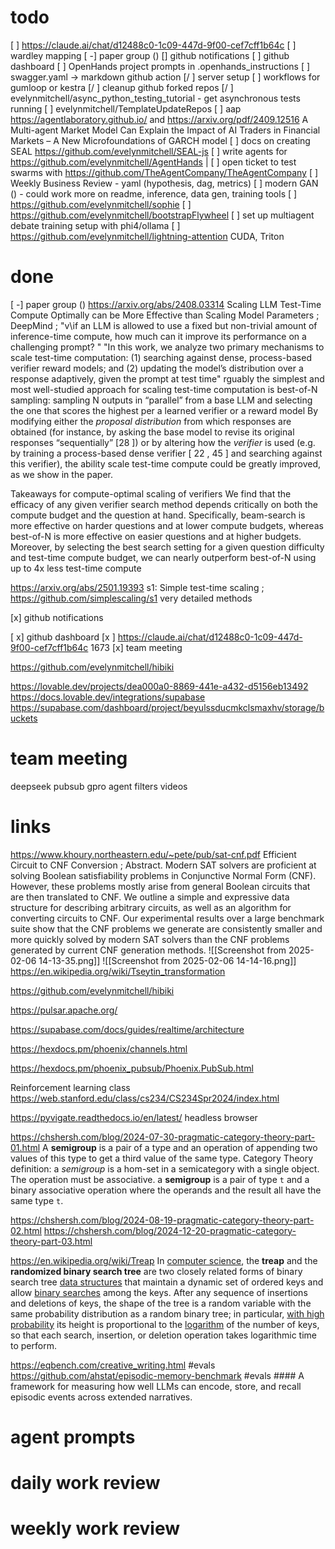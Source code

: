 # todo
[ ] https://claude.ai/chat/d12488c0-1c09-447d-9f00-cef7cff1b64c
[ ] wardley mapping
[ -] paper group ()
[] github notifications
[ ] github dashboard
[ ] OpenHands project prompts in .openhands_instructions
[ ] swagger.yaml -> markdown github action
[/ ] server setup
[ ] workflows for gumloop or kestra
[/ ] cleanup github forked repos
[/ ] evelynmitchell/async_python_testing_tutorial - get asynchronous tests running
[ ] evelynmitchell/TemplateUpdateRepos
[ ] aap https://agentlaboratory.github.io/ and https://arxiv.org/pdf/2409.12516 A Multi-agent Market Model Can Explain the Impact of AI Traders in Financial Markets – A New Microfoundations of GARCH model
[ ] docs on creating SEAL https://github.com/evelynmitchell/SEAL-js
[ ] write agents for https://github.com/evelynmitchell/AgentHands |
[ ] open ticket to test swarms with https://github.com/TheAgentCompany/TheAgentCompany
[ ] Weekly Business Review - yaml (hypothesis, dag, metrics)
[ ] modern GAN () - could work more on readme, inference, data gen, training tools
[ ] https://github.com/evelynmitchell/sophie
[ ] https://github.com/evelynmitchell/bootstrapFlywheel
[ ] set up multiagent debate training setup with phi4/ollama
[ ] https://github.com/evelynmitchell/lightning-attention CUDA, Triton

# done
[ -] paper group ()
https://arxiv.org/abs/2408.03314 Scaling LLM Test-Time Compute Optimally can be More Effective than Scaling Model Parameters ; DeepMind ; "v\if an
LLM is allowed to use a fixed but non-trivial amount of inference-time compute, how much can it improve its
performance on a challenging prompt? " "In this work, we analyze two primary mechanisms to scale test-time
computation: (1) searching against dense, process-based verifier reward models; and (2) updating the
model’s distribution over a response adaptively, given the prompt at test time"
rguably the simplest
and most well-studied approach for scaling test-time computation is best-of-N sampling: sampling N
outputs in “parallel” from a base LLM and selecting the one that scores the highest per a learned verifier
or a reward model
By modifying either the *proposal distribution* from which responses are obtained (for
instance, by asking the base model to revise its original responses “sequentially” [28 ]) or by altering how
the *verifier* is used (e.g. by training a process-based dense verifier [ 22 , 45 ] and searching against this
verifier), the ability scale test-time compute could be greatly improved, as we show in the paper.

Takeaways for compute-optimal scaling of verifiers
We find that the efficacy of any given verifier search method depends critically on both the compute
budget and the question at hand. Specifically, beam-search is more effective on harder questions
and at lower compute budgets, whereas best-of-N is more effective on easier questions and at higher
budgets. Moreover, by selecting the best search setting for a given question difficulty and test-time
compute budget, we can nearly outperform best-of-N using up to 4x less test-time compute


https://arxiv.org/abs/2501.19393 s1: Simple test-time scaling ; https://github.com/simplescaling/s1 very detailed methods

[x] github notifications

[ x] github dashboard
[x ] https://claude.ai/chat/d12488c0-1c09-447d-9f00-cef7cff1b64c 1673
[x] team meeting

https://github.com/evelynmitchell/hibiki

https://lovable.dev/projects/dea000a0-8869-441e-a432-d5156eb13492
https://docs.lovable.dev/integrations/supabase
https://supabase.com/dashboard/project/beyulssducmkclsmaxhv/storage/buckets

# team meeting
deepseek
pubsub
gpro
agent filters
videos
# links

https://www.khoury.northeastern.edu/~pete/pub/sat-cnf.pdf Efficient Circuit to CNF Conversion ; Abstract. Modern SAT solvers are proficient at solving Boolean satisfiability problems in Conjunctive Normal Form (CNF). However, these
problems mostly arise from general Boolean circuits that are then translated to CNF. We outline a simple and expressive data structure for
describing arbitrary circuits, as well as an algorithm for converting circuits to CNF. Our experimental results over a large benchmark suite
show that the CNF problems we generate are consistently smaller and
more quickly solved by modern SAT solvers than the CNF problems
generated by current CNF generation methods.
![[Screenshot from 2025-02-06 14-13-35.png]]
![[Screenshot from 2025-02-06 14-14-16.png]]
https://en.wikipedia.org/wiki/Tseytin_transformation

https://github.com/evelynmitchell/hibiki

https://pulsar.apache.org/

https://supabase.com/docs/guides/realtime/architecture

https://hexdocs.pm/phoenix/channels.html

https://hexdocs.pm/phoenix_pubsub/Phoenix.PubSub.html

Reinforcement learning class https://web.stanford.edu/class/cs234/CS234Spr2024/index.html 


https://pyvigate.readthedocs.io/en/latest/ headless browser

https://chshersh.com/blog/2024-07-30-pragmatic-category-theory-part-01.html
A **semigroup** is a pair of a type and an operation of appending two values of this type to get a third value of the same type. Category Theory definition: a _semigroup_ is a hom-set in a semicategory with a single object.
The operation must be associative.
a **semigroup** is a pair of type `t` and a binary associative operation where the operands and the result all have the same type `t`.

https://chshersh.com/blog/2024-08-19-pragmatic-category-theory-part-02.html 
https://chshersh.com/blog/2024-12-20-pragmatic-category-theory-part-03.html

https://en.wikipedia.org/wiki/Treap In [computer science](https://en.wikipedia.org/wiki/Computer_science "Computer science"), the **treap** and the **randomized binary search tree** are two closely related forms of binary search tree [data structures](https://en.wikipedia.org/wiki/Data_structure "Data structure") that maintain a dynamic set of ordered keys and allow [binary searches](https://en.wikipedia.org/wiki/Binary_search "Binary search") among the keys. After any sequence of insertions and deletions of keys, the shape of the tree is a random variable with the same probability distribution as a random binary tree; in particular, [with high probability](https://en.wikipedia.org/wiki/With_high_probability "With high probability") its height is proportional to the [logarithm](https://en.wikipedia.org/wiki/Logarithm "Logarithm") of the number of keys, so that each search, insertion, or deletion operation takes logarithmic time to perform.

https://eqbench.com/creative_writing.html #evals 
https://github.com/ahstat/episodic-memory-benchmark #evals #### A framework for measuring how well LLMs can encode, store, and recall episodic events across extended narratives.
# agent prompts

# daily work review

# weekly work review
